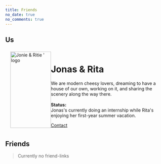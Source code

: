 ```yaml
---
title: Friends
no_date: true
no_comments: true
---
```


## Us

<div class="container">
    <div class="card" style="display: grid; grid-template-columns: minmax(128px, 10%) 1fr; padding: 8px 16px;">
        <img src="/img/stitch_sleepy.png" alt="Jonie & Ritie ' logo" style="height: 100%; object-fit: contain;">
        <div>
            <h1>Jonas & Rita</h1>
            <p>We are modern cheesy lovers, dreaming to have a house of our own, working on it, and sharing the scenery along the way there.<br/><br/><b>Status:</b><br/>Jonas's currently doing an internship while Rita's enjoying her first-year summer vacation.<br></p>
            <div class="actions">
                <div class="right">
                    <a class="action-button-primary" href="mailto:2465373218@qq.com">Contact</a>
                </div>
            </div>
        </div>
    </div>
</div>

## Friends
> Currently no friend-links

[comment]: <> (<div class="card-grid">)

[comment]: <> (    <div class="card">)

[comment]: <> (        <div class="cover-img">)

[comment]: <> (            <img src="/img/000005.png" alt="ChungZH.cn's logo">)

[comment]: <> (        </div>)

[comment]: <> (        <div class="content">)

[comment]: <> (            <p class="title">ChungZH</p>)

[comment]: <> (            <p class="description">Young, Simple, Naive</p>)

[comment]: <> (        </div>)

[comment]: <> (        <div class="actions">)

[comment]: <> (            <div class="right">)

[comment]: <> (                <a class="action-button-primary" href="https://chungzh.cn/">Visit</a>)

[comment]: <> (            </div>)

[comment]: <> (        </div>)

[comment]: <> (    </div>)

[comment]: <> (</div>)